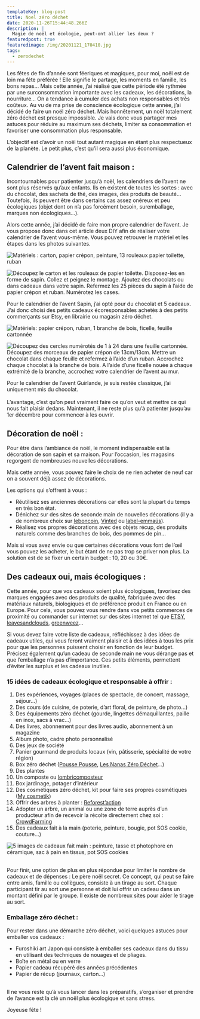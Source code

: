 ```yaml
---
templateKey: blog-post
title: Noel zéro déchet
date: 2020-11-26T15:44:48.266Z
description: |
  Magie de noël et écologie, peut-ont allier les deux ? 
featuredpost: true
featuredimage: /img/20201121_170410.jpg
tags:
  - zerodechet
---
```

Les fêtes de fin d’année sont féeriques et magiques, pour moi, noël est de loin ma fête préférée ! Elle signifie le partage, les moments en famille, les bons repas… Mais cette année, j’ai réalisé que cette période été rythmée par une surconsommation importante avec les cadeaux, les décorations, la nourriture... On a tendance à cumuler des achats non responsables et très coûteux. Au vu de ma prise de conscience écologique cette année, j’ai décidé de faire un noël zéro déchet. Mais honnêtement, un noël totalement zéro déchet est presque impossible. Je vais donc vous partager mes astuces pour réduire au maximum ses déchets, limiter sa consommation et favoriser une consommation plus responsable.

L’objectif est d’avoir un noël tout autant magique en étant plus respectueux de la planète. Le petit plus, c’est qu’il sera aussi plus économique.

## **Calendrier de l’avent fait maison :**

Incontournables pour patienter jusqu’à noël, les calendriers de l’avent ne sont plus réservés qu’aux enfants. Ils en existent de toutes les sortes : avec du chocolat, des sachets de thé, des images, des produits de beauté… Toutefois, ils peuvent être dans certains cas assez onéreux et peu écologiques (objet dont on n’a pas forcément besoin, suremballage, marques non écologiques…).

Alors cette année, j’ai décidé de faire mon propre calendrier de l’avent. Je vous propose donc dans cet article deux DIY afin de réaliser votre calendrier de l’avent vous-même. Vous pouvez retrouver le matériel et les étapes dans les photos suivantes.

![Matériels : carton, papier crépon, peinture, 13 rouleaux papier toilette, ruban ](/img/calendier-sapin-final.png "DIY Calendrier de l'avent SAPIN")

![ Découpez le carton et les rouleaux de papier toilette. Disposez-les en forme de sapin. Collez et peignez le montage. Ajoutez des chocolats ou dans cadeaux dans votre sapin. Refermez les 25 pièces du sapin à l’aide de papier crépon et ruban. Numérotez les cases.](/img/calendrier-1-etape.png "Les différentes épates du DIY")

Pour le calendrier de l’avent Sapin, j’ai opté pour du chocolat et 5 cadeaux. J’ai donc choisi des petits cadeaux écoresponsables achetés à des petits commerçants sur Etsy, en librairie ou magasin zéro déchet.

![Matériels: papier crépon, ruban, 1 branche de bois, ficelle, feuille cartonnée ](/img/calendrier-2-finito.png "DIY Calendrier de l'avent GUIRLANDE")

![Découpez des cercles numérotés de 1 à 24 dans une feuille cartonnée. Découpez des morceaux de papier crépon de 13cm/13cm. Mettre un chocolat dans chaque feuille et refermez à l’aide d’un ruban. Accrochez chaque chocolat à la branche de bois. A l’aide d’une ficelle nouée à chaque extrémité de la branche, accrochez votre calendrier de l’avent au mur. ](/img/calendrier-2-etape.png "Les différentes épates du DIY")

Pour le calendrier de l’avent Guirlande, je suis restée classique, j’ai uniquement mis du chocolat.\
\
L’avantage, c’est qu’on peut vraiment faire ce qu’on veut et mettre ce qui nous fait plaisir dedans. Maintenant, il ne reste plus qu’à patienter jusqu’au 1er décembre pour commencer à les ouvrir.

## **Décoration de noël :**

Pour être dans l’ambiance de noël, le moment indispensable est la décoration de son sapin et sa maison. Pour l’occasion, les magasins regorgent de nombreuses nouvelles décorations.

Mais cette année, vous pouvez faire le choix de ne rien acheter de neuf car on a souvent déjà assez de décorations.

Les options qui s’offrent à vous :

* Réutilisez ses anciennes décorations car elles sont la plupart du temps en très bon état.
* Dénichez sur des sites de seconde main de nouvelles décorations (il y a de nombreux choix sur [leboncoin](https://www.leboncoin.fr/), [Vinted](https://www.vinted.fr/) ou [label-emmaüs](https://www.label-emmaus.co/fr/)).
* Réalisez vos propres décorations avec des objets récup, des produits naturels comme des branches de bois, des pommes de pin...

Mais si vous avez envie ou que certaines décorations vous font de l’œil vous pouvez les acheter, le but étant de ne pas trop se priver non plus. La solution est de se fixer un certain budget : 10, 20 ou 30€.

## **Des cadeaux oui, mais écologiques :**

Cette année, pour que vos cadeaux soient plus écologiques, favorisez des marques engagées avec des produits de qualité, fabriquée avec des matériaux naturels, biologiques et de préférence produit en France ou en Europe. Pour cela, vous pouvez vous rendre dans vos petits commerces de proximité ou commander sur internet sur des sites internet tel que [ETSY](https://www.etsy.com/), [leavesandclouds](https://leavesandclouds.fr/), [greenweez](https://www.greenweez.com/)…

Si vous devez faire votre liste de cadeaux, réfléchissez à des idées de cadeaux utiles, qui vous feront vraiment plaisir et à des idées à tous les prix pour que les personnes puissent choisir en fonction de leur budget. Précisez également qu’un cadeau de seconde main ne vous dérange pas et que l’emballage n’a pas d’importance. Ces petits éléments, permettent d’éviter les surplus et les cadeaux inutiles. 

### 15 idées de cadeaux écologique et responsable à offrir :

1. Des expériences, voyages (places de spectacle, de concert, massage, séjour…)
2. Des cours (de cuisine, de poterie, d’art floral, de peinture, de photo…)
3. Des équipements zéro déchet (gourde, lingettes démaquillantes, paille en inox, sacs à vrac…)
4. Des livres, abonnement pour des livres audio, abonnement à un magazine
5. Album photo, cadre photo personnalisé
6. Des jeux de société
7. Panier gourmand de produits locaux (vin, pâtisserie, spécialité de votre région)
8. Box zéro déchet ([Pousse Pousse](https://pousse-pousse.com/), [Les Nanas Zéro Déchet](https://lesnanaszerodechet.com/)…)
9. Des plantes
10. Un composte ou [lombricomposteur](https://verslaterre.com/produit/lombricomposteur-city-worms/)
11. Box jardinage, potager d’intérieur
12. Des cosmétiques zéro déchet, kit pour faire ses propres cosmétiques ([My cosmetik](https://www.mycosmetik.fr/))
13. Offrir des arbres à planter : [Reforest’action](https://www.reforestaction.com)
14. Adopter un arbre, un animal ou une zone de terre auprès d’un producteur afin de recevoir la récolte directement chez soi : [CrowdFarming](https://www.crowdfarming.com/fr)
15. Des cadeaux fait à la main (poterie, peinture, bougie, pot SOS cookie, couture…)

![5 images de cadeaux fait main : peinture, tasse et photophore en céramique, sac à pain en tissus, pot SOS cookies](/img/idee-cadeaux.png "Idées de cadeaux fait main ")

\
Pour finir, une option de plus en plus répondue pour limiter le nombre de cadeaux et de dépenses : Le père noël secret. Ce concept, qui peut se faire entre amis, famille ou collègues, consiste à un tirage au sort. Chaque participant tir au sort une personne et doit lui offrir un cadeau dans un montant défini par le groupe. Il existe de nombreux sites pour aider le tirage au sort.

### **Emballage zéro déchet :**

Pour rester dans une démarche zéro déchet, voici quelques astuces pour emballer vos cadeaux :

* Furoshiki art Japon qui consiste à emballer ses cadeaux dans du tissu en utilisant des techniques de nouages et de pliages.
* Boîte en métal ou en verre
* Papier cadeau récupéré des années précédentes
* Papier de récup (journaux, carton…)

\
Il ne vous reste qu’à vous lancer dans les préparatifs, s’organiser et prendre de l’avance est la clé un noël plus écologique et sans stress.

Joyeuse fête !